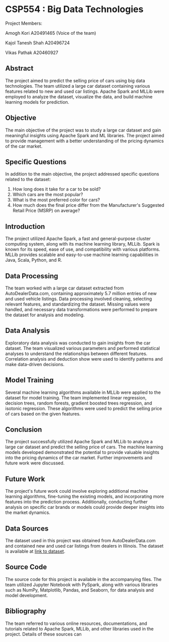 # CSP554 : Big Data Technologies

Project Members:

Amogh Kori A20491465 (Voice of the team)

Kajol Tanesh Shah A20496724

Vikas Pathak A20460927

## Abstract
The project aimed to predict the selling price of cars using big data technologies. The team utilized a large car dataset containing various features related to new and used car listings. Apache Spark and MLLib were employed to analyze the dataset, visualize the data, and build machine learning models for prediction.

## Objective
The main objective of the project was to study a large car dataset and gain meaningful insights using Apache Spark and ML libraries. The project aimed to provide management with a better understanding of the pricing dynamics of the car market.

## Specific Questions
In addition to the main objective, the project addressed specific questions related to the dataset:
1. How long does it take for a car to be sold?
2. Which cars are the most popular?
3. What is the most preferred color for cars?
4. How much does the final price differ from the Manufacturer's Suggested Retail Price (MSRP) on average?

## Introduction
The project utilized Apache Spark, a fast and general-purpose cluster computing system, along with its machine learning library, MLLib. Spark is known for its speed, ease of use, and compatibility with various platforms. MLLib provides scalable and easy-to-use machine learning capabilities in Java, Scala, Python, and R.

## Data Processing
The team worked with a large car dataset extracted from AutoDealerData.com, containing approximately 5.7 million entries of new and used vehicle listings. Data processing involved cleaning, selecting relevant features, and standardizing the dataset. Missing values were handled, and necessary data transformations were performed to prepare the dataset for analysis and modeling.

## Data Analysis
Exploratory data analysis was conducted to gain insights from the car dataset. The team visualized various parameters and performed statistical analyses to understand the relationships between different features. Correlation analysis and deduction show were used to identify patterns and make data-driven decisions.

## Model Training
Several machine learning algorithms available in MLLib were applied to the dataset for model training. The team implemented linear regression, decision trees, random forests, gradient boosted trees regression, and isotonic regression. These algorithms were used to predict the selling price of cars based on the given features.

## Conclusion
The project successfully utilized Apache Spark and MLLib to analyze a large car dataset and predict the selling price of cars. The machine learning models developed demonstrated the potential to provide valuable insights into the pricing dynamics of the car market. Further improvements and future work were discussed.

## Future Work
The project's future work could involve exploring additional machine learning algorithms, fine-tuning the existing models, and incorporating more features into the prediction process. Additionally, conducting further analysis on specific car brands or models could provide deeper insights into the market dynamics.

## Data Sources
The dataset used in this project was obtained from AutoDealerData.com and contained new and used car listings from dealers in Illinois. The dataset is available at [link to dataset](https://www.kaggle.com/datasets/cisautomotiveapi/large-car-dataset).

## Source Code
The source code for this project is available in the accompanying files. The team utilized Jupyter Notebook with PySpark, along with various libraries such as NumPy, Matplotlib, Pandas, and Seaborn, for data analysis and model development.

## Bibliography
The team referred to various online resources, documentations, and tutorials related to Apache Spark, MLLib, and other libraries used in the project. Details of these sources can
